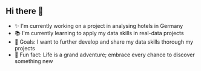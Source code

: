 ## Hi there 👋

<!--
**gsanaev/gsanaev** is a ✨ _special_ ✨ repository because its `README.md` (this file) appears on your GitHub profile.

My name is Golib and I'm a Data Scientist, from Uzbekistan living in Germany

- ✨ I'm currently working on a project in analysing hotels in Germany
- 📚 I'm currently learning to apply my data skills in real-data projects 
- 🎯 Goals: I want to further develop and share my data skills thorough my projects 
- 🎲 Fun fact: Life is a grand adventure; embrace every chance to discover something new
-->



- ✨ I'm currently working on a project in analysing hotels in Germany
- 📚 I'm currently learning to apply my data skills in real-data projects 
- 🎯 Goals: I want to further develop and share my data skills thorough my projects 
- 🎲 Fun fact: Life is a grand adventure; embrace every chance to discover something new
